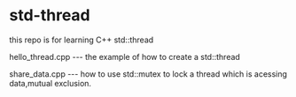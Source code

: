 # std-thread
this repo is for learning C++ std::thread

   hello_thread.cpp --- the example of how to create a std::thread

   

   share_data.cpp    --- how to use std::mutex to lock a thread which is acessing data,mutual exclusion.


